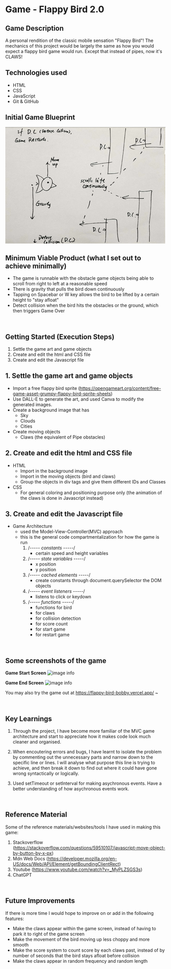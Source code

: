 # Game - Flappy Bird 2.0

## Game Description

A personal rendition of the classic mobile sensation "Flappy Bird"! The mechanics of this project would be largely the same as how you would expect a flappy bird game would run. Except that instead of pipes, now it's CLAWS!

## Technologies used

- HTML
- CSS
- JavaScript
- Git & GitHub

## Initial Game Blueprint

![image info](./flappy-bird/screenshots/Game%20Layout.png)

## Minimum Viable Product (what I set out to achieve minimally)

- The game is runnable with the obstacle game objects being able to scroll from right to left at a reasonable speed
- There is gravity that pulls the bird down continuously
- Tapping on Spacebar or W key allows the bird to be lifted by a certain height to "stay afloat"
- Detect collision when the bird hits the obstacles or the ground, which then triggers Game Over

<br>

## Getting Started (Execution Steps)

1. Settle the game art and game objects
2. Create and edit the html and CSS file
3. Create and edit the Javascript file

## 1. Settle the game art and game objects

- Import a free flappy bird sprite (https://opengameart.org/content/free-game-asset-grumpy-flappy-bird-sprite-sheets)
- Use DALL-E to generate the art, and used Canva to modify the generated images.
- Create a background image that has
  - Sky
  - Clouds
  - Cities
- Create moving objects
  - Claws (the equivalent of Pipe obstacles)

## 2. Create and edit the html and CSS file

- HTML
  - Import in the background image
  - Import in the moving objects (bird and claws)
  - Group the objects in div tags and give them different IDs and Classes
- CSS
  - For general coloring and positioning purpose only (the animation of the claws is done in Javascript instead)

## 3. Create and edit the Javascript file

- Game Architecture
  - used the Model-View-Controller(MVC) approach
  - this is the general code compartmentalization for how the game is run
    1. /_----- constants -----_/
       - certain speed and height variables
    2. /_----- state variables -----_/
       - x position
       - y position
    3. /_----- cached elements -----_/
       - create constants through document.querySelector the DOM objects
    4. /_----- event listeners -----_/
       - listens to click or keydown
    5. /_----- functions -----_/
       - functions for bird
       - for claws
       - for collision detection
       - for score count
       - for start game
       - for restart game

<br>

## Some screenshots of the game

**Game Start Screen**
![image info](./flappy-bird/screenshots/GameStart%20Screen.png)

**Game End Screen**
![image info](./flappy-bird/screenshots/GameOver%20Screen.png)

You may also try the game out at https://flappy-bird-bobby.vercel.app/ ~

<br>

## Key Learnings

1. Through the project, I have become more familiar of the MVC game architecture and start to appreciate how it makes code look much cleaner and organised.

2. When encoutering errors and bugs, I have learnt to isolate the problem by commenting out the unnecessary parts and narrow down to the specific line or lines. I will analyse what purpose this line is trying to achieve, and then break it down to find out where it could have gone wrong syntactically or logically.

3. Used setTimeout or setInterval for making asychronous events. Have a better understanding of how asychronous events work.

<br>

## Reference Material

Some of the reference materials/websites/tools I have used in making this game:

1. Stackoverflow (https://stackoverflow.com/questions/59510107/javascript-move-object-by-button-by-x-px)
2. Mdn Web Docs (https://developer.mozilla.org/en-US/docs/Web/API/Element/getBoundingClientRect)
3. Youtube (https://www.youtube.com/watch?v=_MyPLZSGS3s)
4. ChatGPT

<br>

## Future Improvements

If there is more time I would hope to improve on or add in the following features:

- Make the claws appear within the game screen, instead of having to park it to right of the game screen
- Make the movement of the bird moving up less choppy and more smooth
- Make the score system to count score by each claws past, instead of by number of seconds that the bird stays afloat before collision
- Make the claws appear in random frequency and random length
